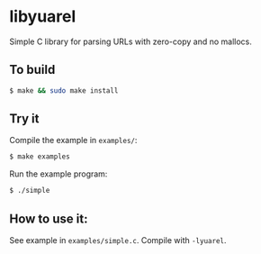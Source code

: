 # libyuarel

Simple C library for parsing URLs with zero-copy and no mallocs.

## To build

```sh
$ make && sudo make install
```

## Try it

Compile the example in `examples/`:

```sh
$ make examples
```

Run the example program:

```sh
$ ./simple
```

## How to use it:

See example in `examples/simple.c`. Compile with `-lyuarel`.
